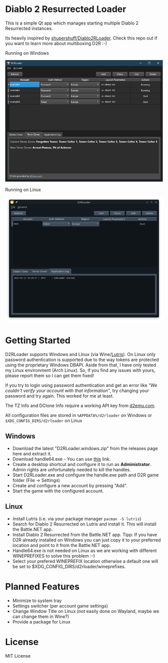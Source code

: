 # Diablo 2 Resurrected Loader

This is a simple Qt app which manages starting multiple Diablo 2 Resurrected instances.

Its heavily inspired by <a href="https://github.com/shupershuff/Diablo2RLoader">shupershuff/Diablo2RLoader</a>. Check this repo out if you want to learn more about multiboxing D2R :-)


Running on Windows

![Screenshot](./screenshot_windows.png "D2R Loader Windows Screenshot")

Running on Linux

![Screenshot](./screenshot_linux.png "D2R Loader Linux Screenshot")


# Getting Started

D2RLoader supports Windows and Linux (via Wine/[Lutris](https://lutris.net)).
On Linux only password authentication is supported due to the way tokens are protected using the proprietary Windows DBAPI.
Aside from that, I have only tested my Linux environment (Arch Linux). So, if you find any issues with yours, please report them so I can get them fixed!

If you try to login using password authentication and get an error like  _"We couldn't verify your account with that information"_, try changing your password and try again. This worked for me at least.

The TZ Info and DClone Info require a working API key from [d2emu.com](https://d2emu.com).

All configuration files are stored in ``%APPDATA%/d2rloader`` on Windows or ``$XDG_CONFIG_DIRS/d2rloader`` on Linux


## Windows

- Download the latest "D2RLoader.windows.zip" from the releases page here and extract it.
- Download handle64.exe - You can use [this](https://download.sysinternals.com/files/Handle.zip) link.
- Create a desktop shortcut and configure it to run as **Administrator**. Admin rights are unfortunately needed to kill the handles.
- Start D2RLoader.exe and configure the handle.exe path and D2R game folder (File -> Settings)
- Create and configure a new account by pressing "Add".
- Start the game with the configured account.

## Linux

- Install Lutris (i.e. via your package manager ``pacman -S lutris``)
- Search for Diablo 2 Resurrected on Lutris and install it. This will install the Battle.NET app.
- Install Diablo 2 Resurrected from the Battle.NET app. Tipp: If you have D2R already installed on Windows you can just copy it to your preferred location and point to it from the Battle.NET app.
- Handle64.exe is not needed on Linux as we are working with different WINEPREFIXES to solve this problem :-)
- Select your prefered WINEPREFIX location otherwise a default one will be set to $XDG_CONFIG_DIRS/d2rloader/wineprefixes.


# Planned Features

- Minimize to system tray
- Settings switcher (per account game settings)
- Change Window Title on Linux (not easily done on Wayland, maybe we can change them in Wine?)
- Provide a package for Linux

# License

MIT License
